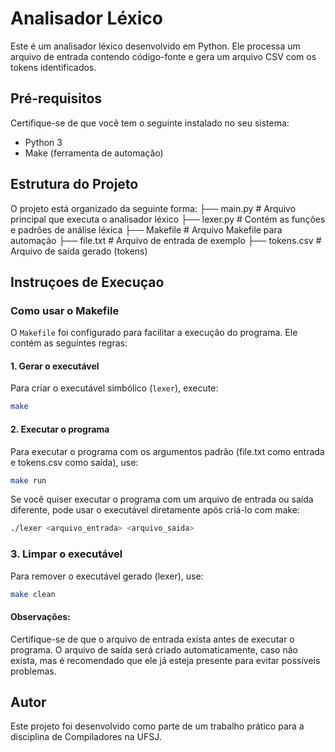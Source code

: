# Analisador Léxico

Este é um analisador léxico desenvolvido em Python. Ele processa um arquivo de entrada contendo código-fonte e gera um arquivo CSV com os tokens identificados.

## Pré-requisitos

Certifique-se de que você tem o seguinte instalado no seu sistema:

- Python 3
- Make (ferramenta de automação)

## Estrutura do Projeto

O projeto está organizado da seguinte forma:
├── main.py # Arquivo principal que executa o analisador léxico 
├── lexer.py # Contém as funções e padrões de análise léxica 
├── Makefile # Arquivo Makefile para automação 
├── file.txt # Arquivo de entrada de exemplo 
├── tokens.csv # Arquivo de saída gerado (tokens)


## Instruçoes de Execuçao
### Como usar o Makefile

O `Makefile` foi configurado para facilitar a execução do programa. Ele contém as seguintes regras:

#### 1. **Gerar o executável**

Para criar o executável simbólico (`lexer`), execute:
```bash
make
```

#### 2. **Executar o programa**

Para executar o programa com os argumentos padrão (file.txt como entrada e tokens.csv como saída), use:
```bash
make run
```

Se você quiser executar o programa com um arquivo de entrada ou saída diferente, pode usar o executável diretamente após criá-lo com make:
```bash
./lexer <arquivo_entrada> <arquivo_saida>
```

### 3. **Limpar o executável**
Para remover o executável gerado (lexer), use:
```bash
make clean
```

#### Observações:
Certifique-se de que o arquivo de entrada exista antes de executar o programa. O arquivo de saída será criado automaticamente, caso não exista, mas é recomendado que ele já esteja presente para evitar possíveis problemas.

## Autor
Este projeto foi desenvolvido como parte de um trabalho prático para a disciplina de Compiladores na UFSJ.

